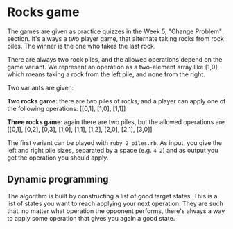 # Rocks game

The games are given as practice quizzes in the Week 5, "Change Problem" section.
It's always a two player game, that alternate taking rocks from rock piles. The
winner is the one who takes the last rock.

There are always two rock piles, and the allowed operations depend on the game
variant. We represent an operation as a two-element array like [1,0], which
means taking a rock from the left pile, and none from the right.

Two variants are given:

**Two rocks game**: there are two piles of rocks, and a player can apply one of
the following operations:
[[0,1], [1,0], [1,1]]

**Three rocks game**: again there are two piles, but the allowed operations are
[[0,1], [0,2], [0,3], [1,0], [1,1], [1,2], [2,0], [2,1], [3,0]]


The first variant can be played with `ruby 2_piles.rb`. As input, you give the
left and right pile sizes, separated by a space (e.g. `4 2`) and as output you
get the operation you should apply.

## Dynamic programming

The algorithm is built by constructing a list of good target states. This is a
list of states you want to reach applying your next operation. They are such
that, no matter what operation the opponent performs, there's always a way to
apply some operation that gives you again a good state.


